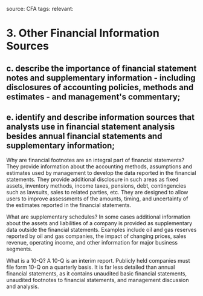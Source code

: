 source: CFA
tags: 
relevant: 

# 3. Other Financial Information Sources

## c. describe the importance of financial statement notes and supplementary information - including disclosures of accounting policies, methods and estimates - and management's commentary;
## e. identify and describe information sources that analysts use in financial statement analysis besides annual financial statements and supplementary information;

Why are financial footnotes are an integral part of financial statements? 
They provide information about the accounting methods, assumptions and estimates used by management to develop the data reported in the financial statements. They provide additional disclosure in such areas as fixed assets, inventory methods, income taxes, pensions, debt, contingencies such as lawsuits, sales to related parties, etc. They are designed to allow users to improve assessments of the amounts, timing, and uncertainty of the estimates reported in the financial statements.

What are supplementary schedules?
In some cases additional information about the assets and liabilities of a company is provided as supplementary data outside the financial statements. Examples include oil and gas reserves reported by oil and gas companies, the impact of changing prices, sales revenue, operating income, and other information for major business segments.

What is a 10-Q?
A 10-Q is an interim report. Publicly held companies must file form 10-Q on a quarterly basis. It is far less detailed than annual financial statements, as it contains unaudited basic financial statements, unaudited footnotes to financial statements, and management discussion and analysis.

